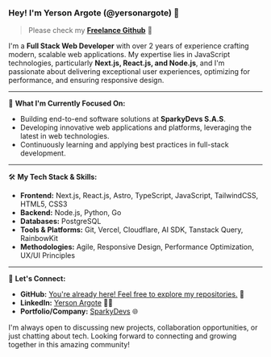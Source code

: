 ### Hey! I'm Yerson Argote (@yersonargote) 👋

>  Please check my [**Freelance Github**](https://github.com/yersonargotev) 🎯

I'm a **Full Stack Web Developer** with over 2 years of experience crafting modern, scalable web applications. My expertise lies in JavaScript technologies, particularly **Next.js, React.js, and Node.js**, and I'm passionate about delivering exceptional user experiences, optimizing for performance, and ensuring responsive design.

---

🚀 **What I'm Currently Focused On:**

*   Building end-to-end software solutions at **SparkyDevs S.A.S**.
*   Developing innovative web applications and platforms, leveraging the latest in web technologies.
*   Continuously learning and applying best practices in full-stack development.

---

🛠️ **My Tech Stack & Skills:**

*   **Frontend:** Next.js, React.js, Astro, TypeScript, JavaScript, TailwindCSS, HTML5, CSS3
*   **Backend:** Node.js, Python, Go
*   **Databases:** PostgreSQL
*   **Tools & Platforms:** Git, Vercel, Cloudflare, AI SDK, Tanstack Query, RainbowKit
*   **Methodologies:** Agile, Responsive Design, Performance Optimization, UX/UI Principles

---

🔗 **Let's Connect:**

*   **GitHub:** [You're already here! Feel free to explore my repositories.](https://github.com/yersonargote) 🎯
*   **LinkedIn:** [Yerson Argote](https://www.linkedin.com/in/yersonargote/) 👷‍♂️
*   **Portfolio/Company:** [SparkyDevs](https://sparkydevs.com) 🌐

I'm always open to discussing new projects, collaboration opportunities, or just chatting about tech. Looking forward to connecting and growing together in this amazing community!
